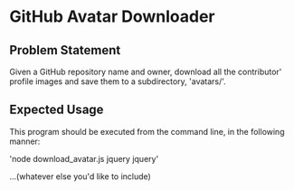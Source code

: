 # GitHub Avatar Downloader

## Problem Statement

Given a GitHub repository name and owner, download all the contributor' profile images and save them to a subdirectory, 'avatars/'.

## Expected Usage

This program should be executed from the command line, in the following manner:

'node download_avatar.js jquery jquery'

...(whatever else you'd like to include)